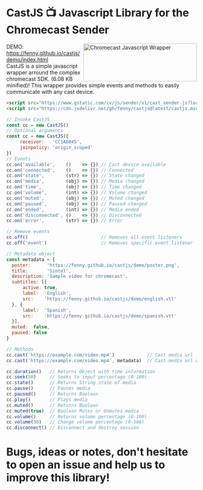 # CastJS 📺 Javascript Library for the Chromecast Sender

<img src="https://i.imgur.com/uI4i1m5.png" align="right"
     title="Chromecast Javascript Wrapper" width="300" height="100">
DEMO: https://fenny.github.io/castjs/demo/index.html<br>
CastJS is a simple javascript wrapper arround the complex chromecast SDK. (6.08 KB minified)!
This wrapper provides simple events and methods to easily communicate with any cast device.

```html
<script src="https://www.gstatic.com/cv/js/sender/v1/cast_sender.js?loadCastFramework=1"></script>
<script src="https://cdn.jsdelivr.net/gh/fenny/castjs@latest/castjs.min.js"></script>
```

```javascript
// Invoke CastJS
const cc = new CastJS()
// Optional arguments
const cc = new CastJS({
     receiver:   'CC1AD845',
     joinpolicy: 'origin_scoped'
})
// Events
cc.on('available',    ()    => {}) // Cast device available
cc.on('connected',    ()    => {}) // Connected
cc.on('state',        (str) => {}) // State changed
cc.on('media',        (obj) => {}) // Media changed
cc.on('time',         (obj) => {}) // Time changed
cc.on('volume',       (int) => {}) // Volume changed
cc.on('muted',        (obj) => {}) // Muted changed
cc.on('paused',       (obj) => {}) // Paused changed
cc.on('ended',        (int) => {}) // Media ended
cc.on('disconnected', ()    => {}) // Disconnected
cc.on('error',        (str) => {}) // Error

// Remove events
cc.off()                           // Removes all event listeners
cc.off('event')                    // Removes specific event listener

// Metadata object
const metadata = {
  poster:      'https://fenny.github.io/castjs/demo/poster.png',
  title:       'Sintel',
  description: 'Sample video for chromecast',
  subtitles: [{
      active: true,
      label:  'English',
      src:    'https://fenny.github.io/castjs/demo/english.vtt'
  }, {
      label:  'Spanish',
      src:    'https://fenny.github.io/castjs/demo/spanish.vtt'
  }],
  muted:  false,
  paused: false
}

// Methods
cc.cast('https://example.com/video.mp4')            // Cast media url
cc.cast('https://example.com/video.mp4', metadata)  // Cast media url with metadata

cc.duration()   // Returns Object with time information
cc.seek(50)     // Seeks to input percentage (0-100)
cc.state()      // Returns String state of media
cc.pause()      // Pauses media
cc.paused()     // Returns Boolean
cc.play()       // Plays media
cc.muted()      // Returns Boolean
cc.muted(true)  // Boolean Mutes or Unmutes media
cc.volume()     // Returns volume percentage (0-100)
cc.volume(30)   // Change volume percentage (0-100)
cc.disconnect() // Disconnect and destroy session
```

# Bugs, ideas or notes, don't hesitate to open an issue and help us to improve this library!

